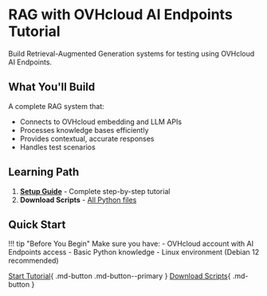 # RAG with OVHcloud AI Endpoints Tutorial

Build Retrieval-Augmented Generation systems for testing using OVHcloud AI Endpoints.

## What You'll Build

A complete RAG system that:
- Connects to OVHcloud embedding and LLM APIs
- Processes knowledge bases efficiently
- Provides contextual, accurate responses
- Handles test scenarios

## Learning Path

1. [**Setup Guide**](setup-guide.md) - Complete step-by-step tutorial
2. **Download Scripts** - [All Python files](/ovhcloud-workbooks/public-cloud/ai-endpoints/rag-tutorial/scripts/)

## Quick Start

!!! tip "Before You Begin"
    Make sure you have:
    - OVHcloud account with AI Endpoints access
    - Basic Python knowledge
    - Linux environment (Debian 12 recommended)

[Start Tutorial](setup-guide.md){ .md-button .md-button--primary }
[Download Scripts](/ovhcloud-workbooks/public-cloud/ai-endpoints/rag-tutorial/scripts/){ .md-button }
